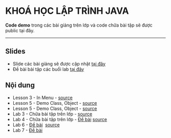 KHOÁ HỌC LẬP TRÌNH JAVA
=======================


**Code demo** trong các bài giảng trên lớp và code chữa bài tập sẽ được public tại đây.

----------

Slides
-------------
- Slide các bài giảng sẽ được cập nhật [tại đây](https://github.com/hoangnghiem205/java-programing/tree/master/slides)
- Đề bài bài tập các buổi lab [tại đây](https://github.com/hoangnghiem205/java-programing/tree/master/labs)

Nội dung
-------------

 - Lesson 3 - In Menu - [source](https://github.com/hoangnghiem205/java-programing/tree/master/src/com/java/lesson3)
 - Lesson 5 - Demo Class, Object - [source](https://github.com/hoangnghiem205/java-programing/tree/master/src/com/java/lesson5)
- Lesson 5 - Demo Class, Object - [source](https://github.com/hoangnghiem205/java-programing/tree/master/src/com/java/lesson6)
 - Lab 3 - Chữa bài tập trên lớp - [source](https://github.com/hoangnghiem205/java-programing/tree/master/src/com/java/lab3)
 - Lab 4 - Chữa bài tập trên lớp - [Đề bài](https://drive.google.com/file/d/0B1gHyfKXipeTWGNYbkNlbmFQVlk/view?usp=sharing) [source](https://github.com/hoangnghiem205/java-programing/tree/master/src/com/java/lab4)
- Lab 6 - [Đề bài](https://github.com/hoangnghiem205/java-programing/tree/master/labs/LAB6.pdf)  [source](https://github.com/hoangnghiem205/java-programing/tree/master/src/com/java/lab6)
- Lab 7 - [Đề bài](https://github.com/hoangnghiem205/java-programing/tree/master/labs/LAB7.pdf)
